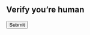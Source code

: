 <!DOCTYPE html>
<html lang="en">
<head>
  <meta charset="UTF-8">
  <meta name="viewport" content="width=device-width, initial-scale=1.0">
  <title>Delphi reCAPTCHA v2 Test</title>
  <script src="https://www.google.com/recaptcha/api.js" async defer></script>
  <style>
    #result { margin-top: 10px; font-weight: bold; }
  </style>
</head>
<body>
  <h2>Verify you’re human</h2>
  <div class="g-recaptcha" data-sitekey="6LdeqOsrAAAAAPkG8Ht1RhUk-xYvRPCODkmrvcNm"></div>
  <button onclick="sendToken()">Submit</button>
  <p id="result"></p>

  <script>
    // Send token to Delphi via redirect
    function sendToken() {
      var token = grecaptcha.getResponse();
      if (token.length === 0) {
        document.getElementById("result").innerText = "❌ Please complete the reCAPTCHA!";
      } else {
        document.getElementById("result").innerText = "✅ CAPTCHA complete!";
        // Redirect to Delphi-handled page with token
        window.location.href = "myapp://token=" + token;
      }
    }

    // Function to reset the CAPTCHA (can be called from Delphi)
    function resetCaptcha() {
      grecaptcha.reset();
      document.getElementById("result").innerText = "";
    }
  </script>
</body>
</html>
